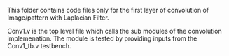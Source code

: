 
This folder contains code files only for the first layer of convolution of Image/pattern with Laplacian Filter. 

Conv1.v is the top level file which calls the sub modules of the convolution implemenation. The module is tested by providing inputs from the Conv1_tb.v testbench.
